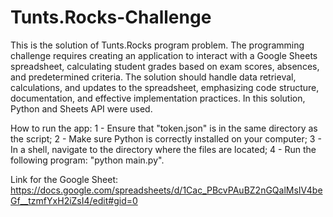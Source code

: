 # Tunts.Rocks-Challenge
This is the solution of Tunts.Rocks program problem.
The programming challenge requires creating an application to interact with a Google Sheets spreadsheet, calculating student grades based on exam scores, absences, and predetermined criteria. The solution should handle data retrieval, calculations, and updates to the spreadsheet, emphasizing code structure, documentation, and effective implementation practices. 
In this solution, Python and Sheets API were used.

How to run the app:
1 - Ensure that "token.json" is in the same directory as the script;
2 - Make sure Python is correctly installed on your computer;
3 - In a shell, navigate to the directory where the files are located;
4 - Run the following program: "python main.py".

Link for the Google Sheet: https://docs.google.com/spreadsheets/d/1Cac_PBcvPAuBZ2nGQalMsIV4beGf__tzmfYxH2iZsI4/edit#gid=0